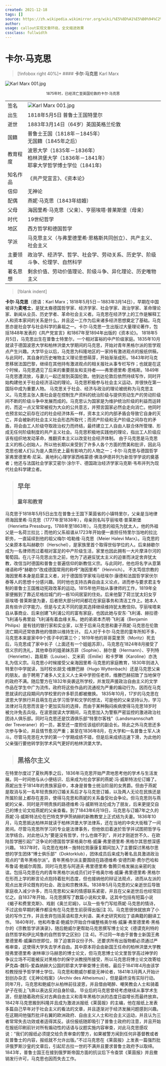 ```yaml
---
created: 2021-12-18
tags: []
source: https://zh.wikipedia.wikimirror.org/wiki/%E5%8D%A1%E5%B0%94%C2%B7%E9%A9%AC%E5%85%8B%E6%80%9D
author: 
usage: callout实现文章环绕，全文缩进效果
cssclass: fullwidth
---
```

# 卡尔·马克思

>[!infobox right 40%]+ #### **卡尔·马克思** Karl Marx
>
![Karl Marx 001.jpg](https://upload.wikimedia.org/wikipedia/commons/thumb/d/d4/Karl_Marx_001.jpg/250px-Karl_Marx_001.jpg)<center><small>1875年时，已经流亡至英国伦敦的卡尔·马克思</small></center>
>
|||
|-|-|
|签名|![Karl Marx 001.jpg](https://upload.wikimedia.org/wikipedia/commons/thumb/c/c0/Karl_Marx_Signature.svg/225px-Karl_Marx_Signature.svg.png)|
|出生|1818年5月5日 普鲁士王国特里尔|
|逝世	|1883年3月14日（64岁）英国英格兰伦敦|
|国籍	 |普鲁士王国（1818年－1845年）<br>无国籍（1845年之后）|
|教育程度	|波恩大学（1835年－1836年）<br>柏林洪堡大学（1836年－1841年）<br>耶拿大学哲学博士学位（1841年)<br>|
|知名作品|	《共产党宣言》、《资本论》|
|信仰	|无神论|
|配偶	|燕妮·马克思（1843年结婚）|
|父母|	海因里希·马克思（父亲）、亨丽埃塔·普莱斯堡（母亲）|
|时代|	19世纪哲学|
|地区|西方哲学和德国哲学|
|学派|马克思主义（与弗里德里希·恩格斯共同创立）、共产主义、社会主义|
|主要领域|政治学、经济学、哲学、社会学、劳动关系、历史学、阶级斗争、伦理学、自然科学|
|著名思想|剩余价值、劳动价值理论、阶级斗争、异化理论、历史唯物主义|

> [!blank indent]
> 
**卡尔·马克思**（德语：Karl Marx；1818年5月5日－1883年3月14日），早期在中国被译为**麦喀士**，是犹太裔德国哲学家、经济学家、社会学家、政治学家、革命理论家、新闻从业员、历史学者、革命社会主义者。马克思在经济学上的工作是解释工人和资本家间的关系是什么，并且这一工作为后来诸多经济思想奠定了基础。马克思亦是社会学与社会科学的鼻祖之一。卡尔·马克思一生出版过大量理论著作，包括1848年发表的《共产党宣言》和1867年至1894年出版的《资本论》。
1818年5月5日，马克思出生在普鲁士特里尔，一个相对富裕的中产阶级家庭。1835年10月就读于德国波恩大学和柏林洪堡大学期间的马克思，开始对青年黑格尔派的哲学观点产生兴趣。大学毕业以后，马克思为科隆地区的一家持有激进观点的报纸供稿，与此同时，其自身的历史唯物主义理论思想萌芽，开始渐渐成形。1843年时马克思移居法国巴黎，继续在其他持有激进观点的相关报社从事专栏写作；也就是在这个时候，马克思遇见了后来的重要朋友和支持者——弗里德里希·恩格斯。1849年马克思遭流放，与妻儿一起迁居到英国伦敦。他到达伦敦后依然持续写作，同时开始构建他关于社会经济活动的理论。马克思积极参与社会主义运动，并很快在第一国际中成为重要人物。
马克思关于社会、经济与政治的理论被统称为马克思主义。马克思主张人类社会是在控制生产资料的统治阶级与提供劳动生产的劳动阶级间不断的阶级斗争中发展而成的。马克思认为国家是为维护统治阶级的利益而运转的，而这一点又常常被视为大众的公共意志，并预言国家必然会走向消亡。他同时也预言如之前存在过的社会经济体系一样，资本主义的内部矛盾会导致它自身的灭亡，并会被新的社会主义社会形态所取代；而资产阶级和无产阶级之间存在的矛盾，将会由工人阶级夺取政治权力而终结，最终建立工人自由人联合体所管理、形成无任何阶级制度的共产主义社会。马克思积极地实践他的理论，指出工人阶级应该有组织地发动革命，推翻资本主义以改变社会经济体制。
由于马克思是马克思主义的核心创始人，所以他长期以来受到了许多人各个方面的赞美和批评，因此马克思也被人们认为是人类历史上最有影响力的人物之一；卡尔·马克思与德国哲学家弗里德里希·尼采、奥地利心理学家西格蒙德·佛洛伊德并列为新哲学学说的奠基者；他还与法国社会学家艾密尔·涂尔干、德国政治经济学家马克斯·韦布并列为现代社会科学建立者。
>## 早年
>### 童年和教育
马克思于1818年5月5日出生在普鲁士王国下莱茵省的小镇特里尔，父亲是当地律师海因里希·马克思（1777年至1838年），母亲则名叫亨丽埃塔·普莱斯堡（Henrietta Pressburg，1788年至1863年）。马克思的祖先为犹太人，他的外祖父是一名荷兰拉比；而他的父系祖谱从1723年开始便一直担任特里尔当地的拉比职务，一直延续到他的祖父梅尔·哈勒维·马克思（Meier Halevi Marx）。马克思的父亲原本名叫赫歇尔（Herschel），是家族里首个取得世俗学位的人。后来赫歇尔成为一名律师而过着相对富足的中产阶级生活，家里也因此拥有一大片摩泽尔河的葡萄园。在儿子马克思出生之前，他为了逃避反犹太主义的迫害而决定舍弃犹太教，改信当时德国和普鲁士普遍信仰的新教信义宗。与此同时，他也将名字从意第绪语称呼“赫歇尔”改成德国常用的称呼“海因里希”（Heinrich）。
不太笃信宗教的海因里希本身是启蒙主义者，对于德国哲学家埃马纽埃尔·康德和法国哲学家伏尔泰等人的思想十分感兴趣。同时他也支持古典自由主义论点，进而参与要求君主专制的普鲁士王国推动宪政改革的运动。1815年他开始从事律师的工作，1819年全家便搬到了靠近尼格拉城门的一栋10间居室的住处。后来他娶了荷兰犹太妇女亨丽埃塔·普莱斯堡为妻，后者把大部分时间都花在家庭事务和清洁工作上。她本人具有些许识字能力，但是与丈夫不同的是其选择继续维持犹太教信仰。亨丽埃塔来自从事商业、后来创建飞利浦公司的富有家庭，也因此她与安东·飞利浦、赫拉德·飞利浦与弗里兹·飞利浦有着血缘关系。她的弟弟本杰明·飞利浦（Benjamin Philips）是有钱的银行家和实业家，以至于后来马克思和妻子燕妮·马克思在伦敦流亡期间还常依靠他的借款以维持生计。
后人对于卡尔·马克思的童年所知不多，马克思本来是家中9个孩子中的第三个；1819年他的哥哥莫里茨（Moritz）死去后，马克思成了家中长子（上面还有一个姐姐苏菲）。马克思在1824年8月接受了信义宗的洗礼，其他幸存的姐弟妹苏菲（Sophie）、赫尔曼（Hermann）、亨列特（Henriette）、路易斯（Louise）、艾米莉（Emilie）和卡罗琳（Karoline）亦洗礼为信义宗。马克思小时候接受父亲海因里希·马克思的家庭教育，1830年则进入特里尔中学就读，当时校长胡戈·维滕巴赫（Hugo Wyttenbach）还是马克思父亲的朋友。由于聘用了诸多人文主义人士来中学担任老师，维滕巴赫招致了当地保守的政府不满。随后警方在1832年突袭这所学校，并发现声援政治自由主义的文学作品在学生中广为流传。政府将这些作品的流通视为严重的煽动行为，因而在马克思就读的这段期间内学校里的许多职员都被撤换。
1835年10月，17岁的马克思在波恩大学旅行并且萌生在此学习哲学和文学的想法，可是他的父亲坚持认为，学习法律对马克思而言是个更加实际的选择，而由于某种胸闷疾病使得马克思18岁时被允许免去兵役。在波恩就读大学期间，马克思加入为警察严密监控的激进政治社团诗人俱乐部。同时马克思还是饮酒俱乐部“特里尔客栈”（Landsmannschaft der Treveraner）的一员，甚至还一度担任该组织的副会长。除此之外马克思还多次参与争论，并且情节愈况严重；甚至在1836年8月，在大学和一名普鲁士军人决斗。尽管马克思在大学的第一个学期成绩不错，但是后来成绩迅速下滑，为此他的父亲强行要他转学到学术风气更好的柏林洪堡大学。
>## 黑格尔主义
在特里尔度过了夏秋两季之后，1836年马克思开始严肃地思考他的学术与生活发展。同一时间他与从小便结识、后来成为社会学家的燕妮·冯·威斯特法伦订婚了。燕妮出生于1814年的贵族家庭中，本身是普鲁士统治阶层的女男爵。但由于燕妮是取消与另一名年轻贵族的订婚关系后才与马克思订婚，以及两人无论在民族还是所属阶层上都存在差异，使得马克思和燕妮的关系备受社会争论。但马克思则与燕妮的父亲、同时是开明贵族的路德维希·冯·威斯特法伦成为了朋友，后来更提交自己的博士论文给燕妮的父亲查看。到了1843年6月19日，马克思与订婚7年之久的燕妮·冯·威斯特法伦在巴特克罗伊茨纳赫的新教教堂上正式结为夫妻。1836年10月，马克思抵达柏林并就读于柏林洪堡大学法律系，还在当地的中央大街租了一间房间。尽管马克思所学习的专业是法律事务，但他依旧着迷於哲学并试图把哲学与法学结合。对此他认为“要是没有哲学，什么也做不到”，并对才刚逝世不久、在欧陆哲学圈引起广泛争论的德国哲学家格奥尔格·威廉·弗里德里希·黑格尔其思想深感兴趣。
1837年时，马克思在柏林－施特拉劳康康复期间加入了主要探讨黑格尔思想的学生团体“博士俱乐部”（Doktorklub），团体成员后来成为著名且具激进政治观点的“青年黑格尔派”。青年黑格尔派主要围绕在路德维希·安德烈斯·费尔巴哈和布鲁诺·鲍威尔周围，同时马克思与阿道夫·弗里德里希·鲁腾贝格发展出亲密的友谊。包括马克思在内的青年黑格尔派成员们对于格奥尔格·威廉·弗里德里希·黑格尔在形而上学的断言论点抱持着批判态度，但也接纳他的辩证法观点，进而从左派的观点出发评论既有的社会、政治和宗教体系。1838年5月马克思的父亲逝世后导致家庭收入减少许多，而马克思和父亲的情感联系紧密，并且在父亲逝世后也经常回忆之。自1837年开始，马克思撰写了数篇小说和文章。这其中包括有短篇小说《蝎子和费里克斯》、戏剧《奥兰尼姆》，以及一些专门写给燕妮·马克思的情诗，不过这些早期的著作都没有在马克思生前获得出版\[注 3\]。马克思很快就放弃了小说的写作工作，并且舍弃包括英语和意大利语、美术史研究和拉丁语典籍的翻译工作。
1840年时，他和布鲁诺·鲍威尔开始合作编整格奥尔格·威廉·弗里德里希·黑格尔的《宗教哲学讲演录》，随后鲍威尔更帮助马克思撰写博士论文《德谟克利特的自然哲学和伊比鸠鲁的自然哲学之区别》\[注 4\]。不过同一年由于普鲁士新国王弗里德里希·威廉四世即位，除了迫害异议份子外、还要求所有出版物都必须通过严格审查，这使得大学失去学术自由。其中原本将会由新国王任命的柏林洪堡大学教授弗里德里希·谢林审沙马赫思的博士论文，但马克思博士论文里哲学高过神学的争议立场不可能被反对黑格尔的保守派教授所接受，所以马克思将博士论文改寄给萨克森-魏玛-爱森纳赫大公国的耶拿大学审查博士资格，最后于1841年4月由该学校教授授予哲学博士学位。马克思和鲍威尔都是无神论者，1841年3月两人开始计划创办杂志《无神论档案》（Archiv des Atheismus），但是最终没有实际行动。同年7月，马克思和鲍威尔从柏林前往波恩，并且借由喝醉、嘲笑教会人士和骑着驴子在街上飞奔以表达反对自身阶级。
毕业后的马克思曾经考虑继续从事学术生涯，但是随着政府反对古典自由主义和青年黑格尔派的态度日益增长而最终放弃。1842年马克思搬到科隆并且成为激进派报纸《莱茵报》的主编，他在报纸上发表多篇自己早年对于社会主义的看法的文章，并且逐渐对于经济发展问题感到兴趣。在这期间他强烈批评右翼的欧洲政府、自由主义人士和社会主义运动，并且认为三者常常失去功效或者适得其反。该份报纸随即吸引了普鲁士政府的注意，并且开始在报纸印刷前针对所有煽动性的话语与议题实施内容审查，对此马克思感叹说：“我们的报纸必须提交给负责审查的警方，如果被警方闻到任何非基督教或者反普鲁士的内容，报纸就不允许出版。”不过马克思在《莱茵报》上发表一篇强烈批评俄罗斯沙皇的文章后，引起尼古拉一世的不满并且要求普鲁士政府予以取缔。1843年，普鲁士国王在接到俄罗斯帝国方面的抗议后下令查禁《莱茵报》并且撤销发行许可，马克思也因而失去工作。